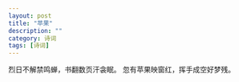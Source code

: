 ```yaml
---
layout: post
title: "苹果"
description: ""
category: 诗词
tags: [诗词]
---
```

烈日不解禁鸣蝉，书翻数页汗衾眠。
忽有苹果映窗红，挥手成空好梦残。
